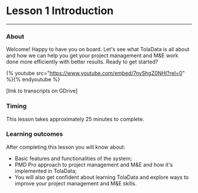 # Lesson 1 Introduction

---

### About

Welcome! Happy to have you on board. Let's see what TolaData is all about and how we can help you get your project management and M&E work done more efficiently with better results. Ready to get started?

{% youtube src="https://www.youtube.com/embed/7nyShgZ0NHI?rel=0" %}{% endyoutube %}

\[link to transcripts on GDrive\] 

### Timing

This lesson takes approximately 25 minutes to complete.

### Learning outcomes

After completing this lesson you will know about:

* Basic features and functionalities of the system;
* PMD Pro approach to project management and M&E and how it's implemented in TolaData;
* You will also get confident about learning TolaData and explore ways to improve your project management and M&E skills.

## 



